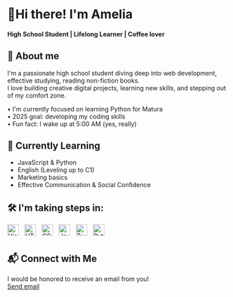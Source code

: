 <h1> 👋Hi there! I'm Amelia</h1> 
 <h4> High School Student |  Lifelong Learner |  Coffee lover</h4>

 <h2> 🧠 About me</h2>
 
 I'm a passionate high school student diving deep into web development, effective studying, reading non-fiction books. <br>
 I love building creative digital projects, learning new skills, and stepping out of my comfort zone. <br>

 •  I'm currently focused on learning Python for Matura <br>
 •  2025 goal: developing my coding skills <br>
 •  Fun fact: I wake up at 5:00 AM (yes, really) <br>

 <h2>🌱 Currently Learning</h2>
 
- JavaScript & Python <br>
- English (Leveling up to C1) <br>
- Marketing basics <br>
- Effective Communication & Social Confidence <br>
<h2> 🛠️ I'm taking steps in: </h2>
<img align="left" alt="Visual Studio Code" width="26px" src="https://cdn.jsdelivr.net/gh/devicons/devicon/icons/vscode/vscode-original.svg" style="padding-right:10px;" />
<img align="left" alt="HTML5" width="26px" src="https://cdn.jsdelivr.net/gh/devicons/devicon/icons/html5/html5-original.svg" style="padding-right:10px;" />
<img align="left" alt="CSS3" width="26px" src="https://cdn.jsdelivr.net/gh/devicons/devicon/icons/css3/css3-original.svg" style="padding-right:10px;" />
<img align="left" alt="JavaScript" width="26px" src="https://cdn.jsdelivr.net/gh/devicons/devicon/icons/javascript/javascript-original.svg" style="padding-right:10px;" />
<img align="left" alt="TypeScript" width="26px" src="https://upload.wikimedia.org/wikipedia/commons/thumb/f/f5/Typescript.svg/1200px-Typescript.svg.png" style="padding-right:10px;" />
<img align="left" alt="Python" width="26px" src="https://upload.wikimedia.org/wikipedia/commons/thumb/c/c3/Python-logo-notext.svg/800px-Python-logo-notext.svg.png" style="padding-right:10px;" />

<br />
<br />


<h2> 📬 Connect with Me</h2>
 I would be honored to receive an email from you! <br>
<a href="amelia.symonowicz7@gmail.com">Send email</a>
